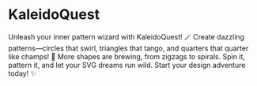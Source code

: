 # KaleidoQuest
 Unleash your inner pattern wizard with KaleidoQuest! 🪄 Create dazzling patterns—circles that swirl, triangles that tango, and quarters that quarter like champs! 🌟 More shapes are brewing, from zigzags to spirals. Spin it, pattern it, and let your SVG dreams run wild. Start your design adventure today! ✨
